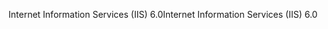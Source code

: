 <span data-ttu-id="c57f2-101">Internet Information Services (IIS) 6.0</span><span class="sxs-lookup"><span data-stu-id="c57f2-101">Internet Information Services (IIS) 6.0</span></span>